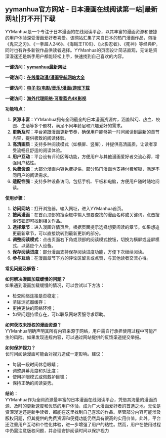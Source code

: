 <h2>yymanhua官方网站 - 日本漫画在线阅读第一站|最新网址|打不开|下载</h2>
<p>YYManhua是一个专注于日本漫画的在线阅读平台，以其丰富的漫画资源和便捷的用户体验深受漫画爱好者喜爱。该网站汇集了来自日本的热门漫画作品，包括《鬼灭之刃》、《一拳超人246》、《海贼王1106》、《火影忍者》、《死神》等经典IP，同时也有许多新锐作品供读者选择。YYManhua的页面设计简洁直观，无论是资深漫迷还是新手用户都能轻松上手，快速找到自己喜欢的内容。</p>
<p><strong>一键访问：</strong><a href="https://www.rymdh.com/sites/15730.html" target="_blank"><strong>yymanhua最新网址</strong></a></p>
<p><strong>一键访问：</strong><a href="https://www.rymdh.com/favorites/dongmanerciyuan" target="_blank"><strong>在线看动漫/漫画导航网站大全</strong></a></p>
<p><strong>一键访问：</strong><a href="https://wangpanziyuan.pages.dev/" target="_blank"><strong>电子书/电影/音乐/漫画/游戏下载</strong></a></p>
<p><strong>一键访问：</strong><a href="http://ip.harmonylink.net/share/e82025" target="_blank"><strong>海外代理网络·可看蓝光4K影视</strong></a></p>
<p><strong>功能特点：</strong></p>
<ol>
  <li><strong>资源丰富</strong>：YYManhua拥有全网最全的日本漫画资源库，涵盖科幻、热血、校园、生活等多个题材，满足不同年龄层和兴趣爱好的需求。</li>
  <li><strong>更新及时</strong>：平台紧跟漫画更新节奏，确保用户能够第一时间阅读到最新的章节内容，提供极致的阅读体验。</li>
  <li><strong>高清画质</strong>：支持多种阅读模式（如横屏、竖屏），并提供高清画质，让读者享受流畅且舒适的阅读体验。</li>
  <li><strong>用户互动</strong>：平台设有评论区等功能，方便用户与其他漫画爱好者交流心得，增强用户粘性。</li>
  <li><strong>免费资源</strong>：大部分漫画内容免费提供，部分热门漫画也支持付费解锁，满足不同用户的阅读需求。</li>
  <li><strong>适配性强</strong>：支持多种设备访问，包括手机、平板和电脑，方便用户随时随地阅读。</li>
</ol>
<p><strong>使用步骤：</strong></p>
<ol>
  <li><strong>访问网站</strong>：打开浏览器，输入网址，进入YYManhua首页。</li>
  <li><strong>搜索漫画</strong>：在首页顶部的搜索框中输入想要查找的漫画名称或关键词，点击搜索按钮即可找到相关作品。</li>
  <li><strong>选择章节</strong>：进入漫画详情页后，根据页面提示选择想要阅读的章节。如果想追更最新章节，可以直接跳转到最新更新的部分。</li>
  <li><strong>调整阅读模式</strong>：点击页面右下角或顶部的阅读模式按钮，切换为横屏或竖屏模式，以适应个人设备。</li>
  <li><strong>保存阅读进度</strong>：部分漫画支持保存阅读进度功能，方便下次继续阅读。</li>
  <li><strong>参与互动</strong>：在漫画章节下方的评论区留言或点赞，与其他读者交流心得。</li>
</ol>
<p><strong>常见问题及解答：</strong></p>
<p><strong>如何解决漫画加载缓慢的问题？</strong><br>如果遇到漫画加载缓慢的情况，可以尝试以下方法：</p>
<ul>
  <li>检查网络连接是否稳定；</li>
  <li>清除浏览器缓存；</li>
  <li>更换更快的网络环境；</li>
  <li>如果问题持续存在，可以联系网站客服寻求帮助。</li>
</ul>
<p><strong>如何获取未授权的漫画资源？</strong><br>YYManhua明确声明其所有内容来源于网络，用户需自行承担使用过程中可能产生的风险。如果发现违规内容，可以通过网站提供的反馈渠道提交举报。</p>
<p><strong>如何保护视力？</strong><br>长时间阅读漫画可能会对视力造成一定影响。建议：</p>
<ul>
  <li>每隔一段时间休息眼睛；</li>
  <li>调整屏幕亮度和对比度；</li>
  <li>使用护眼模式或佩戴护目镜；</li>
  <li>保持正确的阅读姿势。</li>
</ul>
<p><strong>结论：</strong><br>YYManhua作为全网资源最丰富的日本漫画在线阅读平台，凭借其海量的漫画资源、及时的更新速度和优质的用户体验，成为广大漫画爱好者的首选之地。无论是资深漫迷还是新手读者，都能在这里找到自己喜欢的作品。尽管部分内容可能涉及版权问题，但其提供的免费资源和便捷功能仍然具有很高的实用价值。此外，平台还注重用户互动和个性化体验，进一步增强了用户的粘性。然而，用户在使用过程中仍需注意版权问题，并合理安排阅读时间以保护视力</p>
